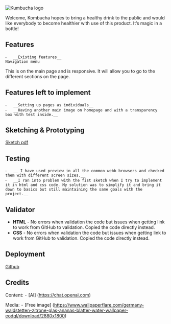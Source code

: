 ![Kumbucha logo](https://foxyfirecode.com/PO01/logo.png)

Welcome,
Kombucha hopes to bring a healthy drink to the public and would like everybody 
to become healthier with use of this product.
It’s magic in a bottle!

## Features

    ⁃	__Existing features__
    Navigation menu

This is on the main page and is responsive.
It will allow you to go to the different sections on the page.

## Features left to implement

    ⁃	__Setting up pages as individuals__
    ⁃	__Having another main image on homepage and with a transparency box with test inside.__      
    
## Sketching & Prototyping

[Sketch pdf](https://foxyfirecode.com/PO01/sketches.pdf)

## Testing

    ⁃	__ I have used preview in all the common webb browsers and checked them with different screen sizes.__
    ⁃	__I ran into problem with the fist sketch when I try to implement it in html and css code. My solution was to simplify it and bring it down to basics but still maintaining the same goals with the project.__

## Validator

- **HTML** - No errors when validation the code but issues when getting link to work from GitHub to validation. Copied the code directly instead.
- **CSS** - No errors when validation the code but issues when getting link to work from GitHub to validation. Copied the code directly instead.

## Deployment

[Github](https://github.com/JezzieCode/kumbucha.git)

## Credits

Content:
⁃ [AI] (https://chat.openai.com)

Media:
⁃ [Free image] (https://www.wallpaperflare.com/germany-waldstetten-zitrone-glas-ananas-blatter-water-wallpaper-eodql/download/2880x1800)
